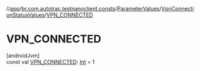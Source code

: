 //[app](../../../../index.md)/[br.com.autotrac.testnanoclient.consts](../../index.md)/[ParameterValues](../index.md)/[VpnConnectionStatusValues](index.md)/[VPN_CONNECTED](-v-p-n_-c-o-n-n-e-c-t-e-d.md)

# VPN_CONNECTED

[androidJvm]\
const val [VPN_CONNECTED](-v-p-n_-c-o-n-n-e-c-t-e-d.md): [Int](https://kotlinlang.org/api/latest/jvm/stdlib/kotlin/-int/index.html) = 1
